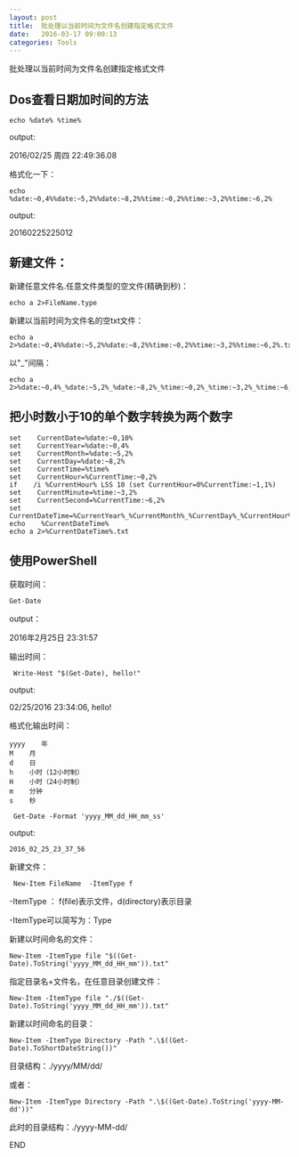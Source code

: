 ```yaml
---
layout: post
title:  批处理以当前时间为文件名创建指定格式文件
date:   2016-03-17 09:00:13
categories: Tools
---
```

批处理以当前时间为文件名创建指定格式文件

## Dos查看日期加时间的方法

``` 
echo %date% %time%
```

output:

2016/02/25 周四 22:49:36.08

格式化一下：

``` 
echo %date:~0,4%%date:~5,2%%date:~8,2%%time:~0,2%%time:~3,2%%time:~6,2%
```

output:

20160225225012

## 新建文件：

新建任意文件名.任意文件类型的空文件(精确到秒)：

``` 
echo a 2>FileName.type
```

新建以当前时间为文件名的空txt文件：

``` 
echo a 2>%date:~0,4%%date:~5,2%%date:~8,2%%time:~0,2%%time:~3,2%%time:~6,2%.txt
```

以"_"间隔：

``` 
echo a 2>%date:~0,4%_%date:~5,2%_%date:~8,2%_%time:~0,2%_%time:~3,2%_%time:~6,2%.txt
```

## 把小时数小于10的单个数字转换为两个数字

``` 
set    CurrentDate=%date:~0,10%
set    CurrentYear=%date:~0,4%
set    CurrentMonth=%date:~5,2%
set    CurrentDay=%date:~8,2%
set    CurrentTime=%time%
set    CurrentHour=%CurrentTime:~0,2%
if    /i %CurrentHour% LSS 10 (set CurrentHour=0%CurrentTime:~1,1%)
set    CurrentMinute=%time:~3,2%
set    CurrentSecond=%CurrentTime:~6,2%
set    CurrentDateTime=%CurrentYear%_%CurrentMonth%_%CurrentDay%_%CurrentHour%_%CurrentMinute%_%CurrentSecond%
echo    %CurrentDateTime%
echo a 2>%CurrentDateTime%.txt
```

## 使用PowerShell

获取时间：

``` 
Get-Date
```

output：

2016年2月25日 23:31:57

输出时间：

``` 
 Write-Host "$(Get-Date), hello!"
```

output:

02/25/2016 23:34:06, hello!

格式化输出时间：

``` 
yyyy    年
M    月
d    日
h    小时（12小时制）
H    小时（24小时制）
m    分钟
s    秒
```

``` 
 Get-Date -Format 'yyyy_MM_dd_HH_mm_ss'
```

output:

``` 
2016_02_25_23_37_56
```

新建文件：

``` 
 New-Item FileName  -ItemType f
```

-ItemType ： f(file)表示文件，d(directory)表示目录

-ItemType可以简写为：Type

新建以时间命名的文件：

``` 
New-Item -ItemType file "$((Get-Date).ToString('yyyy_MM_dd_HH_mm')).txt"
```

指定目录名+文件名，在任意目录创建文件：

``` 
New-Item -ItemType file "./$((Get-Date).ToString('yyyy_MM_dd_HH_mm')).txt"
```

新建以时间命名的目录：

``` 
New-Item -ItemType Directory -Path ".\$((Get-Date).ToShortDateString())"
```

目录结构：./yyyy/MM/dd/

或者：

``` 
New-Item -ItemType Directory -Path ".\$((Get-Date).ToString('yyyy-MM-dd'))"
```

此时的目录结构：./yyyy-MM-dd/

END

